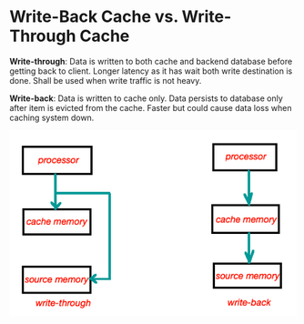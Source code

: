 # Write-Back Cache vs. Write-Through Cache

**Write-through**: Data is written to both cache and backend database before getting back to client. Longer latency
as it has wait both write destination is done. Shall be used when write traffic is not heavy.

**Write-back**: Data is written to cache only. Data persists to database only after item is evicted from the cache.
Faster but could cause data loss when caching system down.

![img.png](wb-th.png)